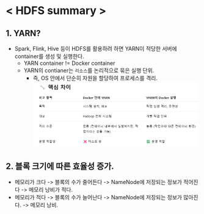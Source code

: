 # < HDFS summary >
## 1. YARN?
- Spark, Flink, Hive 등이 HDFS를 활용하려 하면 YARN이 적당한 서버에 container를 생성 및 실행한다.
    - YARN container != Docker container
    - YARN의 contianer는 `리소스`를 논리적으로 묶은 실행 단위.
        - 즉, OS 안에서 단순히 자원을 할당하여 프로세스를 격리.
![alt text](images/YARN_docker.png)

## 2. 블록 크기에 따른 효율성 증가.
- 메모리가 크다 -> 블록의 수가 줄어든다 -> NameNode에 저장되는 정보가 적어진다 -> 메모리 낭비가 적다.
- 메모리가 적다 -> 블록의 수가 늘어난다 -> NameNode에 저장되는 정보가 많아진다. -> 메모리 낭비.